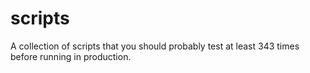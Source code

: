 # scripts
A collection of scripts that you should probably test at least 343 times before running in production.
